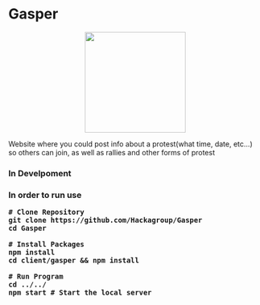 # Gasper

<p align="center"><a href="#" target="_blank"><img width="200"src="https://dewey.tailorbrands.com/production/brand_version_mockup_image/60/4074325060_502fb955-b055-4818-b9b2-bcebb9b65e79.png?cb=1604734898"></a></p>

Website where you could post info about a protest(what time, date, etc...) 
so others can join, as well as rallies and other forms of protest



<h3>In Develpoment<h3>

<p>In order to run use</p>

```
# Clone Repository
git clone https://github.com/Hackagroup/Gasper
cd Gasper

# Install Packages
npm install
cd client/gasper && npm install

# Run Program
cd ../../ 
npm start # Start the local server
```
